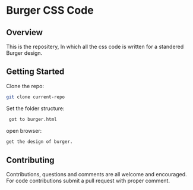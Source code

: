 # Burger CSS Code

## Overview

This is the repositery, In which all the css code is written for a standered Burger design.

## Getting Started

Clone the repo:
```sh
git clone current-repo
```

Set the folder structure:
```sh
 got to burger.html
```

open browser:
```sh
get the design of burger.
```


## Contributing

Contributions, questions and comments are all welcome and encouraged. For code contributions submit a pull request with proper comment.

